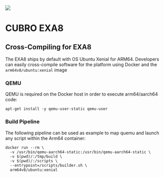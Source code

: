 <img src="http://cubro.org/images/EXA8_Banner.jpg">

# CUBRO EXA8
## Cross-Compiling for EXA8
The EXA8 ships by default with OS Ubuntu Xenial for ARM64. Developers can easily cross-compile software for the platform using Docker and the `arm64v8/ubuntu:xenial` image

### QEMU
QEMU is required on the Docker host in order to execute arm64/aarch64 code:
```
apt-get install -y qemu-user-static qemu-user
```
### Build Pipeline
The following pipeline can be used as example to map quemu and launch any script within the Arm64 container: 
```
docker run --rm \
  -v /usr/bin/qemu-aarch64-static:/usr/bin/qemu-aarch64-static \
  -v $(pwd)/:/tmp/build \
  -v $(pwd)/:/scripts \
  --entrypoint=/scripts/builder.sh \
  arm64v8/ubuntu:xenial
```
